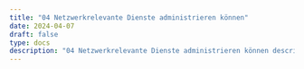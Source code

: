 ```yaml
---
title: "04 Netzwerkrelevante Dienste administrieren können"
date: 2024-04-07
draft: false
type: docs
description: "04 Netzwerkrelevante Dienste administrieren können description"
---
```


